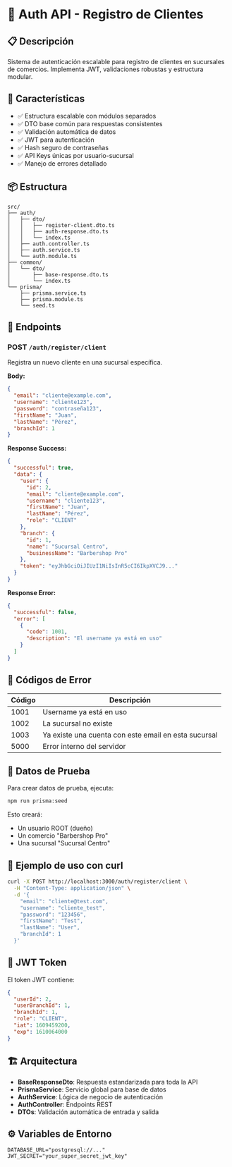 # 🔐 Auth API - Registro de Clientes

## 📋 Descripción

Sistema de autenticación escalable para registro de clientes en sucursales de comercios. Implementa JWT, validaciones robustas y estructura modular.

## 🚀 Características

- ✅ Estructura escalable con módulos separados
- ✅ DTO base común para respuestas consistentes
- ✅ Validación automática de datos
- ✅ JWT para autenticación
- ✅ Hash seguro de contraseñas
- ✅ API Keys únicas por usuario-sucursal
- ✅ Manejo de errores detallado

## 📦 Estructura

```
src/
├── auth/
│   ├── dto/
│   │   ├── register-client.dto.ts
│   │   ├── auth-response.dto.ts
│   │   └── index.ts
│   ├── auth.controller.ts
│   ├── auth.service.ts
│   └── auth.module.ts
├── common/
│   └── dto/
│       ├── base-response.dto.ts
│       └── index.ts
└── prisma/
    ├── prisma.service.ts
    ├── prisma.module.ts
    └── seed.ts
```

## 🔧 Endpoints

### POST `/auth/register/client`

Registra un nuevo cliente en una sucursal específica.

**Body:**
```json
{
  "email": "cliente@example.com",
  "username": "cliente123",
  "password": "contraseña123",
  "firstName": "Juan",
  "lastName": "Pérez",
  "branchId": 1
}
```

**Response Success:**
```json
{
  "successful": true,
  "data": {
    "user": {
      "id": 2,
      "email": "cliente@example.com",
      "username": "cliente123",
      "firstName": "Juan",
      "lastName": "Pérez",
      "role": "CLIENT"
    },
    "branch": {
      "id": 1,
      "name": "Sucursal Centro",
      "businessName": "Barbershop Pro"
    },
    "token": "eyJhbGciOiJIUzI1NiIsInR5cCI6IkpXVCJ9..."
  }
}
```

**Response Error:**
```json
{
  "successful": false,
  "error": [
    {
      "code": 1001,
      "description": "El username ya está en uso"
    }
  ]
}
```

## 🔑 Códigos de Error

| Código | Descripción |
|--------|-------------|
| 1001 | Username ya está en uso |
| 1002 | La sucursal no existe |
| 1003 | Ya existe una cuenta con este email en esta sucursal |
| 5000 | Error interno del servidor |

## 🧪 Datos de Prueba

Para crear datos de prueba, ejecuta:

```bash
npm run prisma:seed
```

Esto creará:
- Un usuario ROOT (dueño)
- Un comercio "Barbershop Pro"
- Una sucursal "Sucursal Centro"

## 📝 Ejemplo de uso con curl

```bash
curl -X POST http://localhost:3000/auth/register/client \
  -H "Content-Type: application/json" \
  -d '{
    "email": "cliente@test.com",
    "username": "cliente_test",
    "password": "123456",
    "firstName": "Test",
    "lastName": "User",
    "branchId": 1
  }'
```

## 🔐 JWT Token

El token JWT contiene:
```json
{
  "userId": 2,
  "userBranchId": 1,
  "branchId": 1,
  "role": "CLIENT",
  "iat": 1609459200,
  "exp": 1610064000
}
```

## 🏗️ Arquitectura

- **BaseResponseDto**: Respuesta estandarizada para toda la API
- **PrismaService**: Servicio global para base de datos
- **AuthService**: Lógica de negocio de autenticación
- **AuthController**: Endpoints REST
- **DTOs**: Validación automática de entrada y salida

## ⚙️ Variables de Entorno

```env
DATABASE_URL="postgresql://..."
JWT_SECRET="your_super_secret_jwt_key"
```
